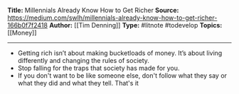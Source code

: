 **Title:** Millennials Already Know How to Get Richer
**Source:** https://medium.com/swlh/millennials-already-know-how-to-get-richer-166b0f7f2418
**Author:** [[Tim Denning]]
**Type:** #litnote #todevelop 
**Topics:** [[Money]]

----

- Getting rich isn’t about making bucketloads of money. It’s about living differently and changing the rules of society.
- Stop falling for the traps that society has made for you.
- If you don't want to be like someone else, don't follow what they say or what they did and what they tell. That's it